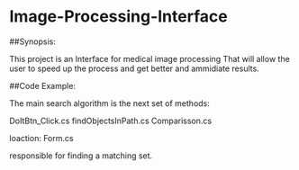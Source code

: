 # Image-Processing-Interface
##Synopsis:

This project is an Interface for medical image processing That will allow the user to speed up the process 
and get better  and ammidiate results.

##Code Example:

The main search algorithm is the next set of methods:

DoItBtn_Click.cs
findObjectsInPath.cs
Comparisson.cs

loaction: Form.cs 

responsible for finding a matching set.
 




